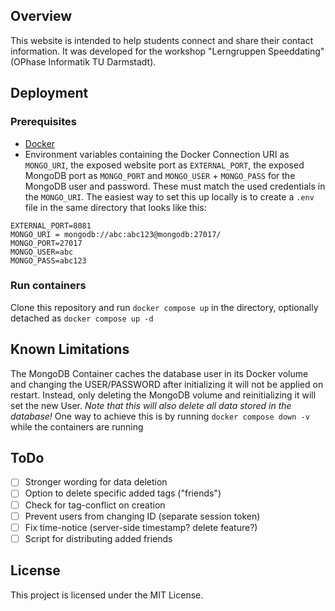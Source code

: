 ## Overview

This website is intended to help students connect and share their contact information. It was developed for the workshop "Lerngruppen Speeddating" (OPhase Informatik TU Darmstadt).

## Deployment

### Prerequisites
- [Docker](https://www.docker.com/get-started)
- Environment variables containing the Docker Connection URI as `MONGO_URI`, the exposed website port as `EXTERNAL_PORT`, the exposed MongoDB port as `MONGO_PORT` and `MONGO_USER` + `MONGO_PASS` for the MongoDB user and password. These must match the used credentials in the `MONGO_URI`. The easiest way to set this up locally is to create a `.env` file in the same directory that looks like this:
```
EXTERNAL_PORT=8081
MONGO_URI = mongodb://abc:abc123@mongodb:27017/
MONGO_PORT=27017
MONGO_USER=abc
MONGO_PASS=abc123
```


### Run containers

Clone this repository and run `docker compose up` in the directory, optionally detached as `docker compose up -d`

## Known Limitations
The MongoDB Container caches the database user in its Docker volume and changing the USER/PASSWORD after initializing it will not be applied on restart. Instead, only deleting the MongoDB volume and reinitializing it will set the new User. *Note that this will also delete all data stored in the database!* One way to achieve this is by running `docker compose down -v` while the containers are running
## ToDo
- [ ] Stronger wording for data deletion
- [ ] Option to delete specific added tags ("friends")
- [ ] Check for tag-conflict on creation
- [ ] Prevent users from changing ID (separate session token)
- [ ] Fix time-notice (server-side timestamp? delete feature?)
- [ ] Script for distributing added friends

## License

This project is licensed under the MIT License.
